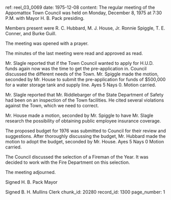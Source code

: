 ref: reel_03_0069
date: 1975-12-08
content: The regular meeting of the Appomattox Town Council was held on Monday, December 8, 1975 at 7:30 P.M. with Mayor H. B. Pack presiding.

Members present were R. C. Hubbard, M. J. House, Jr. Ronnie Spiggle, T. E. Conner, and Burke Guill.

The meeting was opened with a prayer.

The minutes of the last meeting were read and approved as read.

Mr. Slagle reported that if the Town Council wanted to apply for H.U.D. funds again now was the time to get the pre-application in. Council discussed the different needs of the Town. Mr. Spiggle made the motion, seconded by Mr. House to submit the pre-application for funds of $500,000 for a water storage tank and supply line. Ayes 5 Nays 0. Motion carried.

Mr. Slagle reported that Mr. Riddlebarger of the State Department of Safety had been on an inspection of the Town facilities. He cited several violations against the Town, which we need to correct.

Mr. House made a motion, seconded by Mr. Spiggle to have Mr. Slagle research the possibility of obtaining public employee insurance coverage.

The proposed budget for 1976 was submitted to Council for their review and suggestions. After thoroughly discussing the budget, Mr. Hubbard made the motion to adopt the budget, seconded by Mr. House. Ayes 5 Nays 0 Motion carried.

The Council discussed the selection of a Fireman of the Year. It was decided to work with the Fire Department on this selection.

The meeting adjourned.

Signed
H. B. Pack Mayor

Signed
B. H. Mullins Clerk
chunk_id: 20280
record_id: 1300
page_number: 1

